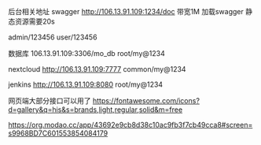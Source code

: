 后台相关地址
swagger
http://106.13.91.109:1234/doc  带宽1M  加载swagger 静态资源需要20s

admin/123456
user/123456

数据库
106.13.91.109:3306/mo_db
root/my@1234

nextcloud
http://106.13.91.109:7777
common/my@1234

jenkins
http://106.13.91.109:8080
root/my@1234

网页端大部分接口可以用了
https://fontawesome.com/icons?d=gallery&q=his&s=brands,light,regular,solid&m=free

https://org.modao.cc/app/43692e9cb8d38c10ac9fb3f7cb49cca8#screen=s9968BD7C601553854084179